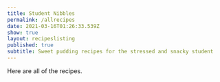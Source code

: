 ```yaml
---
title: Student Nibbles
permalink: /allrecipes
date: 2021-03-16T01:26:33.539Z
show: true
layout: recipeslisting
published: true
subtitle: Sweet pudding recipes for the stressed and snacky student
---
```

Here are all of the recipes.